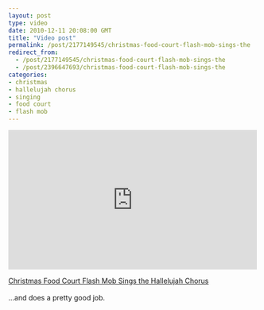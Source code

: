 ```yaml
---
layout: post
type: video
date: 2010-12-11 20:08:00 GMT
title: "Video post"
permalink: /post/2177149545/christmas-food-court-flash-mob-sings-the
redirect_from: 
  - /post/2177149545/christmas-food-court-flash-mob-sings-the
  - /post/2396647693/christmas-food-court-flash-mob-sings-the
categories:
- christmas
- hallelujah chorus
- singing
- food court
- flash mob
---
```

<iframe width="500" height="281"  id="youtube_iframe" src="https://www.youtube.com/embed/SXh7JR9oKVE?feature=oembed&amp;enablejsapi=1&amp;origin=https://safe.txmblr.com&amp;wmode=opaque" frameborder="0" allow="accelerometer; autoplay; clipboard-write; encrypted-media; gyroscope; picture-in-picture" allowfullscreen title="Christmas Food Court Flash Mob, Hallelujah Chorus - Must See!"></iframe>

<a href="http://quietube.com/v.php/http://www.youtube.com/watch?v=SXh7JR9oKVE">Christmas Food Court Flash Mob Sings the Hallelujah Chorus</a><br><br>...and does a pretty good job.